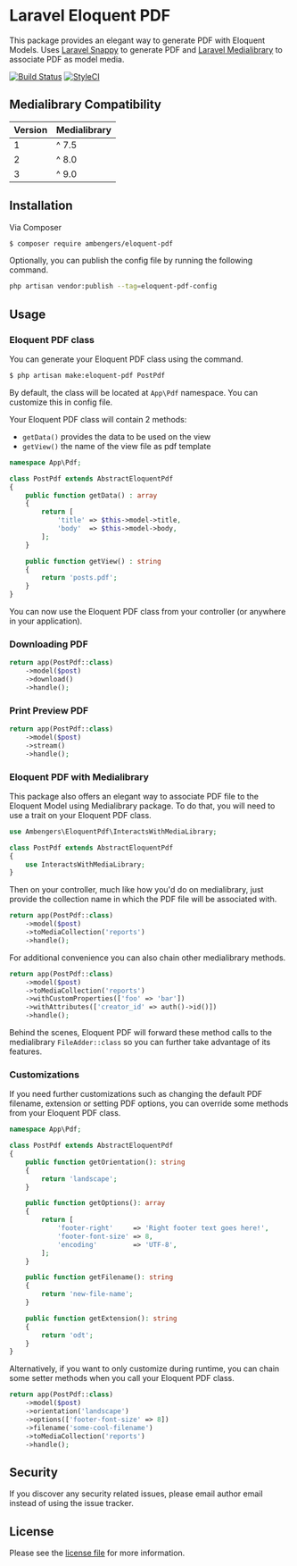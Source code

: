# Laravel Eloquent PDF
This package provides an elegant way to generate PDF with Eloquent Models.
Uses [Laravel Snappy](https://github.com/barryvdh/laravel-snappy) to generate PDF and [Laravel Medialibrary](https://github.com/spatie/laravel-medialibrary) to associate PDF as model media.

[![Build Status](https://travis-ci.org/ambengers/eloquent-pdf.svg?branch=master)](https://travis-ci.org/ambengers/eloquent-pdf)
[![StyleCI](https://github.styleci.io/repos/316454658/shield?branch=master)](https://github.styleci.io/repos/316454658?branch=master)

## Medialibrary Compatibility

| Version  | Medialibrary |
|:---------|:-------------|
| 1        |^ 7.5         |
| 2        |^ 8.0         |
| 3        |^ 9.0         |

## Installation

Via Composer

``` bash
$ composer require ambengers/eloquent-pdf
```

Optionally, you can publish the config file by running the following command.
``` bash
php artisan vendor:publish --tag=eloquent-pdf-config
```

## Usage

### Eloquent PDF class

You can generate your Eloquent PDF class using the command.
``` bash
$ php artisan make:eloquent-pdf PostPdf
```
By default, the class will be located at `App\Pdf` namespace. You can customize this in config file.

Your Eloquent PDF class will contain 2 methods:
 - `getData()` provides the data to be used on the view
 - `getView()` the name of the view file as pdf template

``` php
namespace App\Pdf;

class PostPdf extends AbstractEloquentPdf
{
    public function getData() : array
    {
        return [
            'title' => $this->model->title,
            'body'  => $this->model->body,
        ];
    }

    public function getView() : string
    {
        return 'posts.pdf';
    }
}
```

You can now use the Eloquent PDF class from your controller (or anywhere in your application).

### Downloading PDF

``` php
return app(PostPdf::class)
    ->model($post)
    ->download()
    ->handle();
```

### Print Preview PDF

``` php
return app(PostPdf::class)
    ->model($post)
    ->stream()
    ->handle();
```

### Eloquent PDF with Medialibrary

This package also offers an elegant way to associate PDF file to the Eloquent Model using Medialibrary package.
To do that, you will need to use a trait on your Eloquent PDF class.

``` php
use Ambengers\EloquentPdf\InteractsWithMediaLibrary;

class PostPdf extends AbstractEloquentPdf
{
    use InteractsWithMediaLibrary;
}
```

Then on your controller, much like how you'd do on medialibrary, just provide the collection name in which the PDF file will be associated with.

``` php
return app(PostPdf::class)
    ->model($post)
    ->toMediaCollection('reports')
    ->handle();
```

For additional convenience you can also chain other medialibrary methods.

``` php
return app(PostPdf::class)
    ->model($post)
    ->toMediaCollection('reports')
    ->withCustomProperties(['foo' => 'bar'])
    ->withAttributes(['creator_id' => auth()->id()])
    ->handle();
```

Behind the scenes, Eloquent PDF will forward these method calls to the medialibrary `FileAdder::class` so you can further take advantage of its features.

### Customizations

If you need further customizations such as changing the default PDF filename, extension or setting PDF options,
you can override some methods from your Eloquent PDF class.

``` php
namespace App\Pdf;

class PostPdf extends AbstractEloquentPdf
{
    public function getOrientation(): string
    {
        return 'landscape';
    }

    public function getOptions(): array
    {
        return [
            'footer-right'     => 'Right footer text goes here!',
            'footer-font-size' => 8,
            'encoding'         => 'UTF-8',
        ];
    }

    public function getFilename(): string
    {
        return 'new-file-name';
    }

    public function getExtension(): string
    {
        return 'odt';
    }
}
```

Alternatively, if you want to only customize during runtime, you can chain some setter methods when you call your Eloquent PDF class.

``` php
return app(PostPdf::class)
    ->model($post)
    ->orientation('landscape')
    ->options(['footer-font-size' => 8])
    ->filename('some-cool-filename')
    ->toMediaCollection('reports')
    ->handle();
```

## Security

If you discover any security related issues, please email author email instead of using the issue tracker.

## License

Please see the [license file](license.md) for more information.
